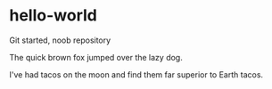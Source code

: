 # hello-world
Git started, noob repository

The quick brown fox jumped over the lazy dog. 

I've had tacos on the moon and find them far superior to Earth tacos.

